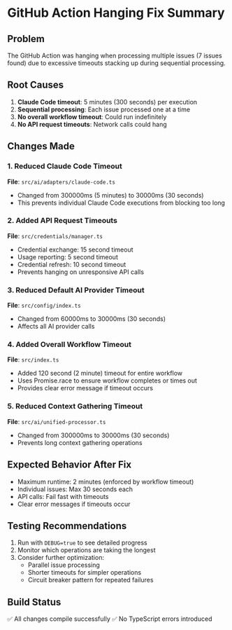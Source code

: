 # GitHub Action Hanging Fix Summary

## Problem
The GitHub Action was hanging when processing multiple issues (7 issues found) due to excessive timeouts stacking up during sequential processing.

## Root Causes
1. **Claude Code timeout**: 5 minutes (300 seconds) per execution
2. **Sequential processing**: Each issue processed one at a time
3. **No overall workflow timeout**: Could run indefinitely
4. **No API request timeouts**: Network calls could hang

## Changes Made

### 1. Reduced Claude Code Timeout
**File**: `src/ai/adapters/claude-code.ts`
- Changed from 300000ms (5 minutes) to 30000ms (30 seconds)
- This prevents individual Claude Code executions from blocking too long

### 2. Added API Request Timeouts
**File**: `src/credentials/manager.ts`
- Credential exchange: 15 second timeout
- Usage reporting: 5 second timeout  
- Credential refresh: 10 second timeout
- Prevents hanging on unresponsive API calls

### 3. Reduced Default AI Provider Timeout
**File**: `src/config/index.ts`
- Changed from 60000ms to 30000ms (30 seconds)
- Affects all AI provider calls

### 4. Added Overall Workflow Timeout
**File**: `src/index.ts`
- Added 120 second (2 minute) timeout for entire workflow
- Uses Promise.race to ensure workflow completes or times out
- Provides clear error message if timeout occurs

### 5. Reduced Context Gathering Timeout
**File**: `src/ai/unified-processor.ts`
- Changed from 300000ms to 30000ms (30 seconds)
- Prevents long context gathering operations

## Expected Behavior After Fix
- Maximum runtime: 2 minutes (enforced by workflow timeout)
- Individual issues: Max 30 seconds each
- API calls: Fail fast with timeouts
- Clear error messages if timeouts occur

## Testing Recommendations
1. Run with `DEBUG=true` to see detailed progress
2. Monitor which operations are taking the longest
3. Consider further optimization:
   - Parallel issue processing
   - Shorter timeouts for simpler operations
   - Circuit breaker pattern for repeated failures

## Build Status
✅ All changes compile successfully
✅ No TypeScript errors introduced
